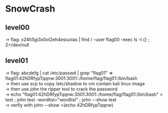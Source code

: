 # SnowCrash
## level00
 -> flag: x24ti5gi3x0ol2eh4esiuxias | find / -user flag00 -exec ls -l {} \; 2>/dev/null
## level01
 -> flag: abcdefg | cat /etc/passwd | grep "flag01" => flag01:42hDRfypTqqnw:3001:3001::/home/flag/flag01:/bin/bash
 <br />
 -> then use scp to copy /etc/shadow to vm contain kali linux image
 <br />
 -> then use john the ripper tool to crack the password
 <br />
 -> echo "flag01:42hDRfypTqqnw:3001:3001::/home/flag/flag01:/bin/bash" > test ; john test -wordlist="wordlist" ; john --show test
 <br />
 -> verfiy with john --show <(echo 42hDRfypTqqnw)
 <br />
